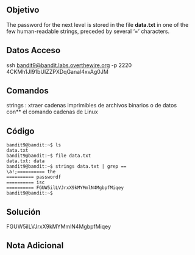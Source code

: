 ## Objetivo
The password for the next level is stored in the file **data.txt** in one of the few human-readable strings, preceded by several ‘=’ characters.
## Datos Acceso 
ssh bandit9@bandit.labs.overthewire.org -p 2220
4CKMh1JI91bUIZZPXDqGanal4xvAg0JM
## Comandos
strings : xtraer cadenas imprimibles de archivos binarios o de datos con** el comando cadenas de Linux
## Código
```
bandit9@bandit:~$ ls
data.txt
bandit9@bandit:~$ file data.txt
data.txt: data
bandit9@bandit:~$ strings data.txt | grep ==
\a!;========== the
========== passwordf
========== isc
========== FGUW5ilLVJrxX9kMYMmlN4MgbpfMiqey
bandit9@bandit:~$
```
## Solución 
FGUW5ilLVJrxX9kMYMmlN4MgbpfMiqey
## Nota Adicional